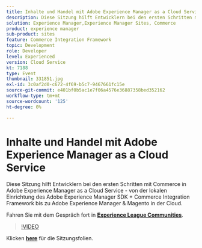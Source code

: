 ```yaml
---
title: Inhalte und Handel mit Adobe Experience Manager as a Cloud Service
description: Diese Sitzung hilft Entwicklern bei den ersten Schritten mit Commerce in Adobe Experience Manager as a Cloud Service - von der lokalen Einrichtung des Adobe Experience Manager SDK + Commerce Integration Framework bis zu Adobe Experience Manager & Magento in der Cloud. Diese Sitzung wurde im Rahmen des Adobe Developers Live Content-Ereignisses bereitgestellt.
solution: Experience Manager,Experience Manager Sites, Commerce
product: experience manager
sub-product: sites
feature: Commerce Integration Framework
topic: Development
role: Developer
level: Experienced
version: Cloud Service
kt: 7188
type: Event
thumbnail: 331851.jpg
exl-id: 3c0af2d0-c672-4f69-b5c7-9467661fc15e
source-git-commit: e401bf0b5ac1e7f06a4576e36887358bed352162
workflow-type: tm+mt
source-wordcount: '125'
ht-degree: 0%

---
```


# Inhalte und Handel mit Adobe Experience Manager as a Cloud Service

Diese Sitzung hilft Entwicklern bei den ersten Schritten mit Commerce in Adobe Experience Manager as a Cloud Service - von der lokalen Einrichtung des Adobe Experience Manager SDK + Commerce Integration Framework bis zu Adobe Experience Manager &amp; Magento in der Cloud.

Fahren Sie mit dem Gespräch fort in **[Experience League Communities](https://adobe.ly/36Yd3v6)**.

>[!VIDEO](https://video.tv.adobe.com/v/331851/?quality=12&learn=on&hidetitle=true)

Klicken **[here](/help/adobe-developers-live/assets/content-commerce.pdf)** für die Sitzungsfolien.
